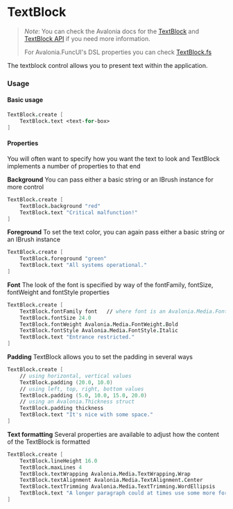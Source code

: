 # TextBlock

> _Note_: You can check the Avalonia docs for the [TextBlock](https://docs.avaloniaui.net/docs/controls/textblock) and [TextBlock API](http://reference.avaloniaui.net/api/Avalonia.Controls/TextBlock/) if you need more information.
>
> For Avalonia.FuncUI's DSL properties you can check [TextBlock.fs](https://github.com/AvaloniaCommunity/Avalonia.FuncUI/blob/master/src/Avalonia.FuncUI.DSL/TextBlock.fs)

The textblock control allows you to present text within the application.

### Usage

#### Basic usage

```fsharp
TextBlock.create [
    TextBlock.text <text-for-box>
]
```

#### Properties

You will often want to specify how you want the text to look and TextBlock implements a number of properties to that end

**Background** You can pass either a basic string or an IBrush instance for more control

```fsharp
TextBlock.create [
    TextBlock.background "red"
    TextBlock.text "Critical malfunction!"
]
```

**Foreground** To set the text color, you can again pass either a basic string or an IBrush instance

```fsharp
TextBlock.create [
    TextBlock.foreground "green"
    TextBlock.text "All systems operational."
]
```

**Font** The look of the font is specified by way of the fontFamily, fontSize, fontWeight and fontStyle properties

```fsharp
TextBlock.create [
    TextBlock.fontFamily font   // where font is an Avalonia.Media.FontFamily instance
    TextBlock.fontSize 24.0
    TextBlock.fontWeight Avalonia.Media.FontWeight.Bold
    TextBlock.fontStyle Avalonia.Media.FontStyle.Italic
    TextBlock.text "Entrance restricted."
]
```

**Padding** TextBlock allows you to set the padding in several ways

```fsharp
TextBlock.create [
    // using horizontal, vertical values
    TextBlock.padding (20.0, 10.0)
    // using left, top, right, bottom values 
    TextBlock.padding (5.0, 10.0, 15.0, 20.0)
    // using an Avalonia.Thickness struct
    TextBlock.padding thickness
    TextBlock.text "It's nice with some space."
]
```

**Text formatting** Several properties are available to adjust how the content of the TextBlock is formatted

```fsharp
TextBlock.create [
    TextBlock.lineHeight 16.0
    TextBlock.maxLines 4
    TextBlock.textWrapping Avalonia.Media.TextWrapping.Wrap
    TextBlock.textAlignment Avalonia.Media.TextAlignment.Center
    TextBlock.textTrimming Avalonia.Media.TextTrimming.WordEllipsis
    TextBlock.text "A longer paragraph could at times use some more formatting."
]
```
